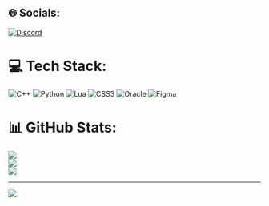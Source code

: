 
## 🌐 Socials:
[![Discord](https://img.shields.io/badge/Discord-%237289DA.svg?logo=discord&logoColor=white)](https://discord.gg/https://discord.gg/aressmp) 

# 💻 Tech Stack:
![C++](https://img.shields.io/badge/c++-%2300599C.svg?style=flat&logo=c%2B%2B&logoColor=white) ![Python](https://img.shields.io/badge/python-3670A0?style=flat&logo=python&logoColor=ffdd54) ![Lua](https://img.shields.io/badge/lua-%232C2D72.svg?style=flat&logo=lua&logoColor=white) ![CSS3](https://img.shields.io/badge/css3-%231572B6.svg?style=flat&logo=css3&logoColor=white) ![Oracle](https://img.shields.io/badge/Oracle-F80000?style=flat&logo=oracle&logoColor=white) 	![Figma](https://img.shields.io/badge/figma-%23F24E1E.svg?style=flat&logo=figma&logoColor=white)
# 📊 GitHub Stats:
![](https://github-readme-stats.vercel.app/api?username=410-ghost&theme=dark&hide_border=false&include_all_commits=true&count_private=true)<br/>
![](https://github-readme-streak-stats.herokuapp.com/?user=410-ghost&theme=dark&hide_border=false)<br/>
![](https://github-readme-stats.vercel.app/api/top-langs/?username=410-ghost&theme=dark&hide_border=false&include_all_commits=true&count_private=true&layout=compact)

---
[![](https://visitcount.itsvg.in/api?id=410-ghost&icon=2&color=12)](https://visitcount.itsvg.in)

<!-- Proudly created with GPRM ( https://gprm.itsvg.in ) -->
